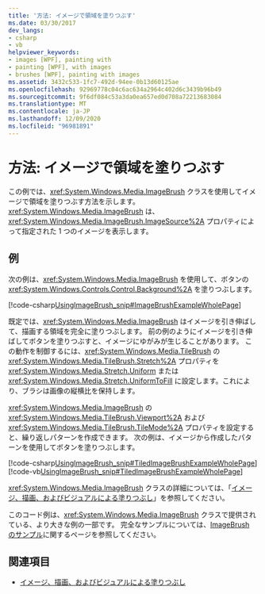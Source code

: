 ```yaml
---
title: '方法: イメージで領域を塗りつぶす'
ms.date: 03/30/2017
dev_langs:
- csharp
- vb
helpviewer_keywords:
- images [WPF], painting with
- painting [WPF], with images
- brushes [WPF], painting with images
ms.assetid: 3432c533-1fc7-492d-94ee-0b13d60125ae
ms.openlocfilehash: 92969778c04c6ac634a2964c402d6c3439b96b49
ms.sourcegitcommit: 9f6df084c53a3da0ea657ed0d708a72213683084
ms.translationtype: MT
ms.contentlocale: ja-JP
ms.lasthandoff: 12/09/2020
ms.locfileid: "96981891"
---
```

# <a name="how-to-paint-an-area-with-an-image"></a>方法: イメージで領域を塗りつぶす
この例では、<xref:System.Windows.Media.ImageBrush> クラスを使用してイメージで領域を塗りつぶす方法を示します。 <xref:System.Windows.Media.ImageBrush> は、<xref:System.Windows.Media.ImageBrush.ImageSource%2A> プロパティによって指定された 1 つのイメージを表示します。  
  
## <a name="example"></a>例  
 次の例は、<xref:System.Windows.Media.ImageBrush> を使用して、ボタンの <xref:System.Windows.Controls.Control.Background%2A> を塗りつぶします。  
  
 [!code-csharp[UsingImageBrush_snip#ImageBrushExampleWholePage](~/samples/snippets/csharp/VS_Snippets_Wpf/UsingImageBrush_snip/CSharp/PaintingWithImagesExample.cs#imagebrushexamplewholepage)]  
  
 既定では、<xref:System.Windows.Media.ImageBrush> はイメージを引き伸ばして、描画する領域を完全に塗りつぶします。 前の例のようにイメージを引き伸ばしてボタンを塗りつぶすと、イメージにゆがみが生じることがあります。 この動作を制御するには、<xref:System.Windows.Media.TileBrush> の <xref:System.Windows.Media.TileBrush.Stretch%2A> プロパティを <xref:System.Windows.Media.Stretch.Uniform> または <xref:System.Windows.Media.Stretch.UniformToFill> に設定します。これにより、ブラシは画像の縦横比を保持します。  
  
 <xref:System.Windows.Media.ImageBrush> の <xref:System.Windows.Media.TileBrush.Viewport%2A> および <xref:System.Windows.Media.TileBrush.TileMode%2A> プロパティを設定すると、繰り返しパターンを作成できます。 次の例は、イメージから作成したパターンを使用してボタンを塗りつぶします。  
  
 [!code-csharp[UsingImageBrush_snip#TiledImageBrushExampleWholePage](~/samples/snippets/csharp/VS_Snippets_Wpf/UsingImageBrush_snip/CSharp/TiledImageBrushExample.cs#tiledimagebrushexamplewholepage)]
 [!code-vb[UsingImageBrush_snip#TiledImageBrushExampleWholePage](~/samples/snippets/visualbasic/VS_Snippets_Wpf/UsingImageBrush_snip/VisualBasic/TiledImageBrushExample.vb#tiledimagebrushexamplewholepage)]  
  
 <xref:System.Windows.Media.ImageBrush> クラスの詳細については、「[イメージ、描画、およびビジュアルによる塗りつぶし](painting-with-images-drawings-and-visuals.md)」を参照してください。  
  
 このコード例は、<xref:System.Windows.Media.ImageBrush> クラスで提供されている、より大きな例の一部です。 完全なサンプルについては、[ImageBrush のサンプル](https://github.com/Microsoft/WPF-Samples/tree/master/Graphics/ImageBrush)に関するページを参照してください。  
  
## <a name="see-also"></a>関連項目

- [イメージ、描画、およびビジュアルによる塗りつぶし](painting-with-images-drawings-and-visuals.md)

